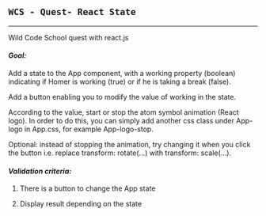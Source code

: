 ## `WCS - Quest- React State`

---

Wild Code School quest with react.js

#### *Goal:*

Add a state to the App component, with a working property (boolean) indicating if Homer is working (true) or if he is taking a break (false).

Add a button enabling you to modify the value of working in the state.

According to the value, start or stop the atom symbol animation (React logo). In order to do this, you can simply add another css class under App-logo in App.css, for example App-logo-stop.

Optional: instead of stopping the animation, try changing it when you click the button i.e. replace transform: rotate(...) with transform: scale(...).


#### *Validation criteria:*

1. There is a button to change the App state

2. Display result depending on the state
